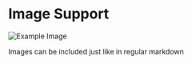 # Image Support

![Example Image](https://via.placeholder.com/400x200)

Images can be included just like in regular markdown 